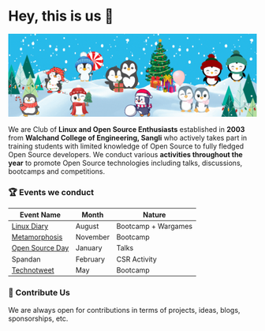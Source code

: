 # Hey, this is us 👋

![penguin-family](/profile/WLUG_github_ReadMe.gif)

We are Club of **Linux and Open Source Enthusiasts** established in **2003** from **Walchand College of Engineering, Sangli** who actively takes part in training students with limited knowledge of Open Source to fully fledged Open Source developers. We conduct various **activities throughout the year** to promote Open Source technologies including talks, discussions, bootcamps and competitions.

### 🏆 Events we conduct

<center>

Event Name | Month | Nature
--- | --- | ---
[Linux Diary](https://wiki.wcewlug.org/events/linux-diary) | August | Bootcamp + Wargames
[Metamorphosis](https://wiki.wcewlug.org/events/metamorphosis) | November | Bootcamp
[Open Source Day](https://wiki.wcewlug.org/events/open-source-day) | January | Talks
Spandan | February | CSR Activity
[Technotweet](https://wiki.wcewlug.org/events/technotweet) | May | Bootcamp

</center>

### 🤝 Contribute Us
We are always open for contributions in terms of projects, ideas, blogs, sponsorships, etc.

